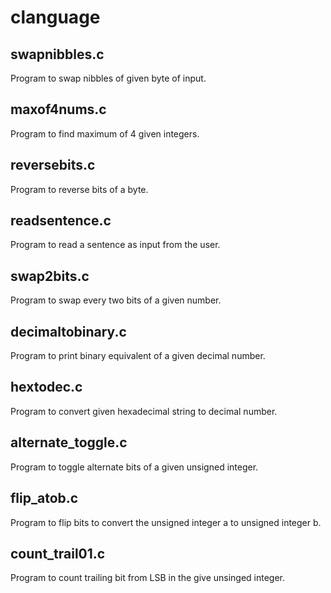 # clanguage

swapnibbles.c
-------------
Program to swap nibbles of given byte of input.

maxof4nums.c
------------
Program to find maximum of 4 given integers.

reversebits.c
-------------
Program to reverse bits of a byte.

readsentence.c
--------------
Program to read a sentence as input from the user.

swap2bits.c
-----------
Program to swap every two bits of a given number.

decimaltobinary.c
-----------------
Program to print binary equivalent of a given decimal number.

hextodec.c
----------
Program to convert given hexadecimal string to decimal number.

alternate_toggle.c
------------------
Program to toggle alternate bits of a given unsigned integer.

flip_atob.c
-----------
Program to flip bits to convert the unsigned integer a to unsigned integer b.

count_trail01.c
---------------
Program to count trailing bit from LSB in the give unsinged integer.
